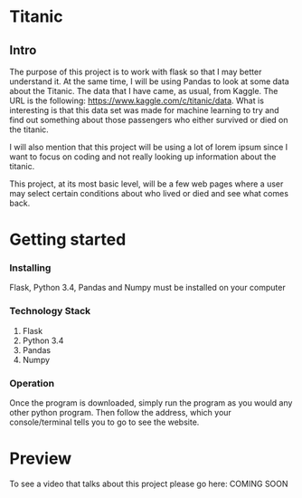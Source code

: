 # Titanic
## Intro

The purpose of this project is to work with flask so that I may better
understand it. At the same time, I will be using Pandas to look at some data
about the Titanic. The data that I have came, as usual, from Kaggle. The URL is
the following: https://www.kaggle.com/c/titanic/data. What is interesting is that
this data set was made for machine learning to try and find out something about
those passengers who either survived or died on the titanic.

I will also mention that this project will be using a lot of lorem ipsum since
I want to focus on coding and not really looking up information about the titanic.  

This project, at its most basic level, will be a few web pages where a user may
select certain conditions about who lived or died and see what comes back.


# Getting started
### Installing
Flask, Python 3.4, Pandas and Numpy must be installed on your computer

### Technology Stack

1. Flask
2. Python 3.4
3. Pandas
4. Numpy

### Operation

Once the program is downloaded, simply run the program as you would any other python program.
Then follow the address, which your console/terminal tells you to go to see the
website.

# Preview

To see a video that talks about this project please go here: COMING SOON
